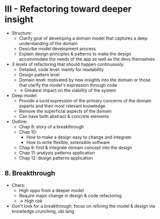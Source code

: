 # III - Refactoring toward deeper insight
- Structure:
  - Clarify goal of developing a domain model that captures a deep understanding of the domain
  - Describe model development process
  - Explain design principles & patterns to make the design accommodate the needs of the app as well as the devs themselves
- 3 levels of refactoring that should happen continuously:
  - Detailed, code level: mainly for readability
  - Design pattern level
  - Domain level: motivated by new insights into the domain or those that clarify the model's expression through code
  - -> Greatest impact on the viability of the system
- Deep model:
  - Provide a lucid expression of the primary concerns of the domain experts and their most relevant knowledge
  - Remove the superficial aspects of the domain
  - Can have both abstract & concrete elements
- Outline:
  - Chap 8: story of a breakthrough
  - Chap 10:
    - How to make a design easy to change and integrate
    - How to write flexible, extensible software
  - Chap 9: find & integrate domain concept into the design
  - Chap 11: analysis patterns application
  - Chap 12: design patterns application

## 8. Breakthrough
- Chars:
  - High oppo from a deeper model
  - Require major change in design & code refactoring
  - -> High risk
- Don't look for a breakthrough: focus on refining the model & design via knowledge crunching, ubi lang